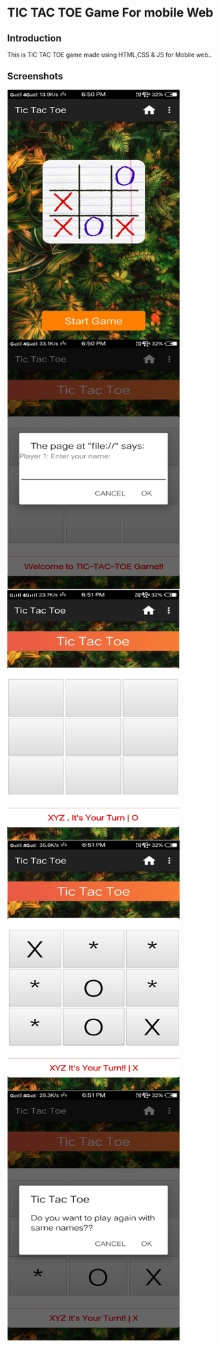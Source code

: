 <h1>TIC TAC TOE Game For mobile Web</h1>
<h2>Introduction</h2>
This is TIC TAC TOE game made using HTML,CSS &amp; JS for Mobile web..
<h2>Screenshots</h2>
<img src="Untitled1.jpg" width="400px" height="580px" style="float:left;">
<img src="Untitled2.jpg" width="400px" height="580px" style="float:left;">
<img src="Untitled3.jpg" width="400px" height="580px" style="float:left;">
<img src="Untitled5.jpg" width="400px" height="580px" style="float:left;">
<img src="Untitled6.jpg" width="400px" height="580px" style="float:left;">
